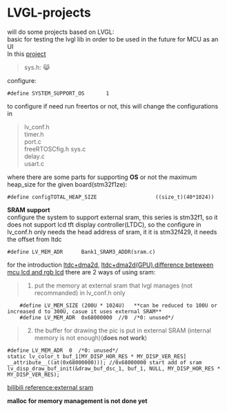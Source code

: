 # LVGL-projects  
will do some projects based on LVGL:  
basic for testing the lvgl lib in order to be used in the future for MCU as an UI  
In this [project](https://github.com/wjb321/LVGL-projects/tree/main/lvgl_thesis/UI_thesis_V2.2_lvgl8.2_FreeRTOS9)

> sys.h:  :joy_cat: 
 
configure:  
```
#define SYSTEM_SUPPORT_OS		1  		
```  
to configure if need run freertos or not, this will change the configurations in  
>lv_conf.h  
timer.h  
port.c  
freeRTOSCfig.h
sys.c  
delay.c  
usart.c  

where there are some parts for supporting **OS** or not
the maximum heap_size for the given board(stm32f1ze):  
```
#define configTOTAL_HEAP_SIZE					((size_t)(40*1024))
```
**SRAM support**  
configure the system to support external sram, this series is stm32f1, so it does not support lcd tft display controller(LTDC), so the configure in lv_conf.h only needs the head address of sram, it it is stm32f429, it needs the offset from ltdc
```
#define LV_MEM_ADR      Bank1_SRAM3_ADDR(sram.c)
```
for the introduction [ltdc+dma2d](https://www.jianshu.com/p/216388df4d4d), [ltdc+dma2d(GPU)](https://www.eet-china.com/mp/a60976.html),[difference beteween mcu lcd and rgb lcd](https://mcu.eetrend.com/blog/2020/100048344.html)
there are 2 ways of using sram:  
>1. put the memory at external sram that lvgl manages (not recommanded) in lv_conf.h only

```
    #define LV_MEM_SIZE (200U * 1024U)   **can be reduced to 100U or increased d to 300U, casue it uses external SRAM**
    #define LV_MEM_ADR  0x68000000  //0  /*0: unused*/
```

>2. the buffer for drawing the pic is put in external SRAM (internal memory is not enough)(**does not work**)
```
#define LV_MEM_ADR  0  /*0: unused*/
static lv_color_t buf_1[MY_DISP_HOR_RES * MY_DISP_VER_RES] __attribute__((at(0x68000000))); //0x68000000 start add of sram
lv_disp_draw_buf_init(&draw_buf_dsc_1, buf_1, NULL, MY_DISP_HOR_RES * MY_DISP_VER_RES); 
```
[bilibili reference:external sram](https://www.bilibili.com/video/BV1CG4y157Px/?p=12&spm_id_from=pageDriver&vd_source=bfafe33e0d30866f120602a52781ae5e) 

**malloc for memory management is not done yet**


